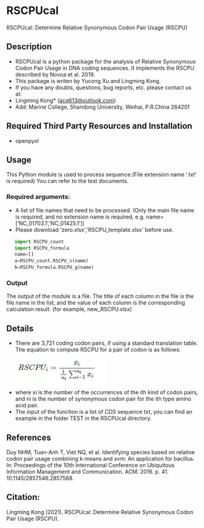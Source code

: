 # RSCPUcal
RSCPUcal: Determine Relative Synonymous Codon Pair Usage (RSCPU)
## Description
- RSCPUcal is a python package for the analysis of Relative Synonymous Codon Pair Usage in DNA coding sequences. It implements the RSCPU described by Novoa et al. 2019.
- This package is writen by Yucong Xu and Lingming Kong.
- If you have any doubts, questions, bug reports, etc. please contact us at:
- Lingming Kong* (acq613@outlook.com)
- Add: Marine College, Shandong University, Weihai, P.R.China 264201
## Required Third Party Resources and Installation
- openpyxl
## Usage
This Python module is used to process sequence.(File extension name '.txt' is required) You can refer to the test documents.
### Required arguments:
- A list of file names that need to be processed. (Only the main file name is required, and no extension name is required, e.g. name=[‘NC_01703.1’,’NC_01425.1’])
- Please download 'zero.xlsx','RSCPU_template.xlsx' before use.
```Python
   import RSCPU_count
   import RSCPU_formula
   name=[]
   a=RSCPU_count.RSCPU_s(name)
   b=RSCPU_formula.RSCPU_g(name)
```
### Output
The output of the module is a file. The title of each column in the file is the file name in the list, and the value of each column is the corresponding calculation result. (for example, new_RSCPU.xlsx)
## Details
- There are 3,721 coding codon pairs, if using a standard translation table. The equation to compute RSCPU for a pair of codon is as follows:
![formula](https://raw.githubusercontent.com/canacexu/RSCPUcal/main/formula.jpg)
- where xi is the number of the occurrences of the ith kind of codon pairs, and ni is the number of synonymous codon pair for the ith type amino acid pair.
- The input of the function is a list of CDS sequence txt, you can find an example in the folder TEST in the RSCPUcal directory.
## References
Duy NHM, Tuan-Anh T, Viet NQ, et al. Identifying species based on relative codon pair usage combining k-means and svm: An application for bacillus. In: Proceedings of the 10th International Conference on Ubiquitous Information Management and Communication. ACM: 2016. p. 41. 10.1145/2857546.2857588.
## Citation:
Lingming Kong (2021). RSCPUcal: Determine Relative Synonymous Codon Pair Usage (RSCPU).
